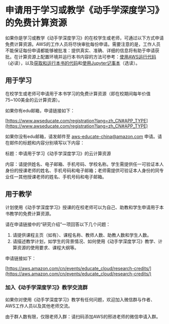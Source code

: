 # 申请用于学习或教学《动手学深度学习》的免费计算资源

如果你是学习或教学《动手学深度学习》的在校学生或老师，可通过以下方式申请免费计算资源。AWS的工作人员将尽快审批每份申请。需要注意的是，工作人员不能保证每份申请都能够被批准：提供真实、准确、详细的信息将有助于申请获批。在计算资源上配置环境并运行本书内容的方法可参考：[使用AWS运行代码](../chapter_appendix/aws.html)（必读），以及[获取和运行本书的代码](../chapter_prerequisite/install.html)和[使用Jupyter记事本](../chapter_appendix/jupyter.html)（选读）。


## 用于学习

在校学生或老师可申请用于本书学习的免费计算资源（即在校期间每年价值75~100美金的云计算资源）。

如果你有edu邮箱，申请链接如下：

[https://www.awseducate.com/registration?lang=zh_CN#APP_TYPE](https://www.awseducate.com/registration?lang=zh_CN#APP_TYPE)

如果你没有edu邮箱，请发邮件至 aws-educate-china@amazon.com 申请。请在邮件的标题和内容分别填写以下内容：

标题：申请用于学习《动手学深度学习》的云计算资源

内容：请提供姓名、电子邮箱、手机号码、学校名称。学生需提供任一可验证本人身份的授课老师的姓名、手机号码和电子邮箱；老师需提供可验证本人身份的同专业任一其他授课老师的姓名、手机号码和电子邮箱。


## 用于教学

计划使用《动手学深度学习》授课的在校老师可以为自己、助教和学生申请用于本书教学的免费计算资源。

请在申请链接中的“研究介绍”一项回答以下几个问题：

1. 请提供课程主页（如有）、课程名称、教师人数、助教人数和学生人数。
2. 请描述教学计划，如学生的背景情况、如何使用《动手学深度学习》教学、计算资源的使用要求、课程大纲等。

申请链接如下：

[https://aws.amazon.com/cn/events/educate_cloud/research-credits/](https://aws.amazon.com/cn/events/educate_cloud/research-credits/)


### 加入《动手学深度学习》教学交流群

如果你对使用《动手学深度学习》教学有任何问题，欢迎加入微信群与作者、AWS工作人员以及其他老师交流。

由于群人数有限，仅限老师入群：请扫码添加AWS的邢进老师的微信申请入群。

<img alt="" class="img-fluid" src="_images/frontpage/teach_contact.jpg"/>
